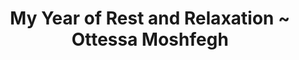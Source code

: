 ---
layout: post
link: "https://www.kirkusreviews.com/book-reviews/ottessa-moshfegh/my-year-of-rest-and-relaxation/"
title: "My Year of Rest and Relaxation ~ Ottessa Moshfegh"
small: "I even made myself a cup of chamomile tea, the nauseating sweet smell wafting up from my chipped coffee cup like a hot diaper. This was supposed to be relaxing?"
categories: books
---
